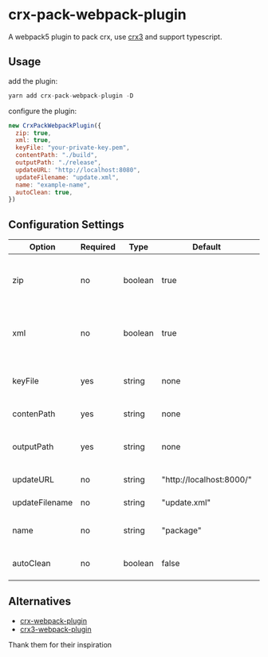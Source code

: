 # crx-pack-webpack-plugin

A webpack5 plugin to pack crx, use [crx3](https://github.com/ahwayakchih/crx3) and support typescript.

## Usage

add the plugin:

``` js
yarn add crx-pack-webpack-plugin -D
```

configure the plugin:

``` js
new CrxPackWebpackPlugin({
  zip: true,
  xml: true,
  keyFile: "your-private-key.pem",
  contentPath: "./build",
  outputPath: "./release",
  updateURL: "http://localhost:8080",
  updateFilename: "update.xml",
  name: "example-name",
  autoClean: true,
})
```

## Configuration Settings

| Option | Required | Type | Default | About |
|---|---|---|---|---|
| zip | no | boolean | true | provides a zip of the build files along with the CRX. |
| xml | no | boolean | true | provides a xml of the build files along with the CRX. |
| keyFile | yes | string | none | a private key required to update the extension. |
| contenPath | yes | string | none | location of build files. |
| outputPath | yes | string | none | where to export the built extension. |
| updateURL | no | string | "http://localhost:8000/" | where to find updates.xml |
| updateFilename | no | string | "update.xml" | filename for update.xml |
| name | no | string | "package" | the name of the built extension. |
| autoClean | no | boolean | false | whether to automatically empty files |

## Alternatives

- [crx-webpack-plugin](https://github.com/johnagan/crx-webpack-plugin)
- [crx3-webpack-plugin](https://github.com/garrettlr/crx3-webpack-plugin)

Thank them for their inspiration

